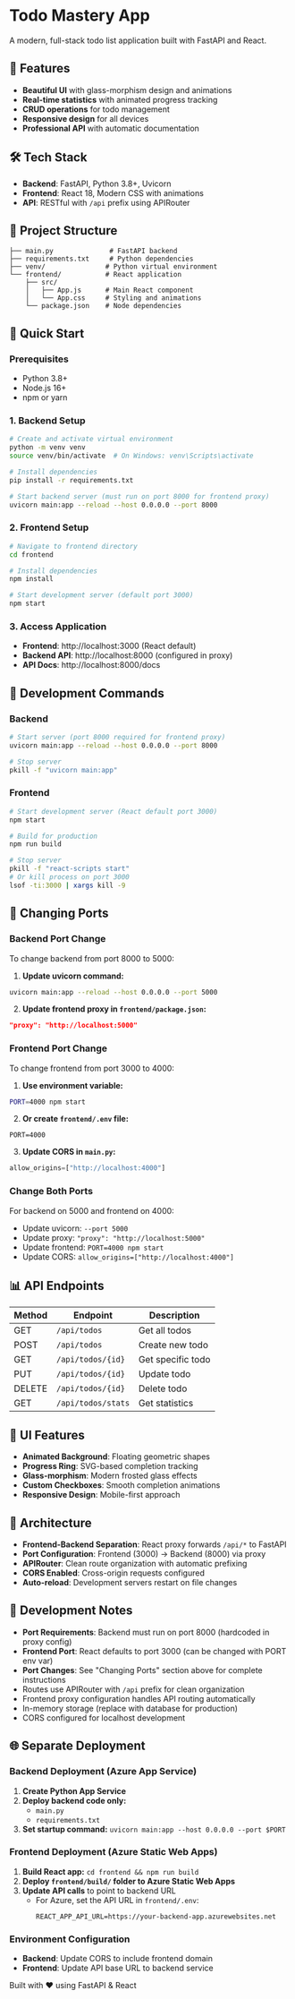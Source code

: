 # Todo Mastery App

A modern, full-stack todo list application built with FastAPI and React.

## 🚀 Features

- **Beautiful UI** with glass-morphism design and animations
- **Real-time statistics** with animated progress tracking
- **CRUD operations** for todo management
- **Responsive design** for all devices
- **Professional API** with automatic documentation

## 🛠️ Tech Stack

- **Backend**: FastAPI, Python 3.8+, Uvicorn
- **Frontend**: React 18, Modern CSS with animations
- **API**: RESTful with `/api` prefix using APIRouter

## 📁 Project Structure

```
├── main.py              # FastAPI backend
├── requirements.txt     # Python dependencies
├── venv/               # Python virtual environment
└── frontend/           # React application
    ├── src/
    │   ├── App.js      # Main React component
    │   └── App.css     # Styling and animations
    └── package.json    # Node dependencies
```

## 🚦 Quick Start

### Prerequisites
- Python 3.8+
- Node.js 16+
- npm or yarn

### 1. Backend Setup
```bash
# Create and activate virtual environment
python -m venv venv
source venv/bin/activate  # On Windows: venv\Scripts\activate

# Install dependencies
pip install -r requirements.txt

# Start backend server (must run on port 8000 for frontend proxy)
uvicorn main:app --reload --host 0.0.0.0 --port 8000
```

### 2. Frontend Setup
```bash
# Navigate to frontend directory
cd frontend

# Install dependencies
npm install

# Start development server (default port 3000)
npm start
```

### 3. Access Application
- **Frontend**: http://localhost:3000 (React default)
- **Backend API**: http://localhost:8000 (configured in proxy)
- **API Docs**: http://localhost:8000/docs

## 🔧 Development Commands

### Backend
```bash
# Start server (port 8000 required for frontend proxy)
uvicorn main:app --reload --host 0.0.0.0 --port 8000

# Stop server
pkill -f "uvicorn main:app"
```

### Frontend
```bash
# Start development server (React default port 3000)
npm start

# Build for production
npm run build

# Stop server
pkill -f "react-scripts start"
# Or kill process on port 3000
lsof -ti:3000 | xargs kill -9
```

## 🔄 Changing Ports

### Backend Port Change
To change backend from port 8000 to 5000:

1. **Update uvicorn command:**
```bash
uvicorn main:app --reload --host 0.0.0.0 --port 5000
```

2. **Update frontend proxy in `frontend/package.json`:**
```json
"proxy": "http://localhost:5000"
```

### Frontend Port Change
To change frontend from port 3000 to 4000:

1. **Use environment variable:**
```bash
PORT=4000 npm start
```

2. **Or create `frontend/.env` file:**
```
PORT=4000
```

3. **Update CORS in `main.py`:**
```python
allow_origins=["http://localhost:4000"]
```

### Change Both Ports
For backend on 5000 and frontend on 4000:
- Update uvicorn: `--port 5000`
- Update proxy: `"proxy": "http://localhost:5000"`
- Update frontend: `PORT=4000 npm start`
- Update CORS: `allow_origins=["http://localhost:4000"]`

## 📊 API Endpoints

| Method | Endpoint | Description |
|--------|----------|-------------|
| GET | `/api/todos` | Get all todos |
| POST | `/api/todos` | Create new todo |
| GET | `/api/todos/{id}` | Get specific todo |
| PUT | `/api/todos/{id}` | Update todo |
| DELETE | `/api/todos/{id}` | Delete todo |
| GET | `/api/todos/stats` | Get statistics |

## 🎨 UI Features

- **Animated Background**: Floating geometric shapes
- **Progress Ring**: SVG-based completion tracking
- **Glass-morphism**: Modern frosted glass effects
- **Custom Checkboxes**: Smooth completion animations
- **Responsive Design**: Mobile-first approach

## 🔄 Architecture

- **Frontend-Backend Separation**: React proxy forwards `/api/*` to FastAPI
- **Port Configuration**: Frontend (3000) → Backend (8000) via proxy
- **APIRouter**: Clean route organization with automatic prefixing
- **CORS Enabled**: Cross-origin requests configured
- **Auto-reload**: Development servers restart on file changes

## 📝 Development Notes

- **Port Requirements**: Backend must run on port 8000 (hardcoded in proxy config)
- **Frontend Port**: React defaults to port 3000 (can be changed with PORT env var)
- **Port Changes**: See "Changing Ports" section above for complete instructions
- Routes use APIRouter with `/api` prefix for clean organization
- Frontend proxy configuration handles API routing automatically
- In-memory storage (replace with database for production)
- CORS configured for localhost development

## 🌐 Separate Deployment

### Backend Deployment (Azure App Service)
1. **Create Python App Service**
2. **Deploy backend code only:**
   - `main.py`
   - `requirements.txt`
3. **Set startup command:** `uvicorn main:app --host 0.0.0.0 --port $PORT`

### Frontend Deployment (Azure Static Web Apps)
1. **Build React app:** `cd frontend && npm run build`
2. **Deploy `frontend/build/` folder to Azure Static Web Apps**
3. **Update API calls** to point to backend URL
   - For Azure, set the API URL in `frontend/.env`:
     ```
     REACT_APP_API_URL=https://your-backend-app.azurewebsites.net
     ```

### Environment Configuration
- **Backend**: Update CORS to include frontend domain
- **Frontend**: Update API base URL to backend service

Built with ❤️ using FastAPI & React
